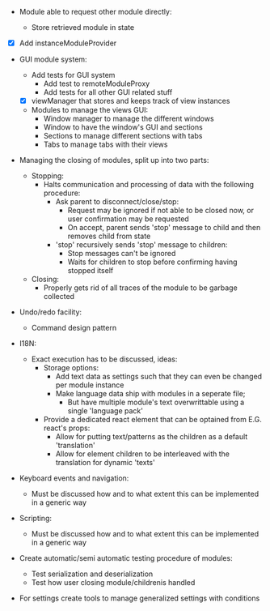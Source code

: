 -   Module able to request other module directly:

    -   Store retrieved module in state

-   [x] Add instanceModuleProvider

-   GUI module system:

    -   Add tests for GUI system
        -   Add test to remoteModuleProxy
        -   Add tests for all other GUI related stuff
    -   [x] viewManager that stores and keeps track of view instances
    -   Modules to manage the views GUI:
        -   Window manager to manage the different windows
        -   Window to have the window's GUI and sections
        -   Sections to manage different sections with tabs
        -   Tabs to manage tabs with their views

-   Managing the closing of modules, split up into two parts:

    -   Stopping:
        -   Halts communication and processing of data with the following procedure:
            -   Ask parent to disconnect/close/stop:
                -   Request may be ignored if not able to be closed now, or user confirmation may be requested
                -   On accept, parent sends 'stop' message to child and then removes child from state
            -   'stop' recursively sends 'stop' message to children:
                -   Stop messages can't be ignored
                -   Waits for children to stop before confirming having stopped itself
    -   Closing:
        -   Properly gets rid of all traces of the module to be garbage collected

-   Undo/redo facility:

    -   Command design pattern

-   I18N:

    -   Exact execution has to be discussed, ideas:
        -   Storage options:
            -   Add text data as settings such that they can even be changed per module instance
            -   Make language data ship with modules in a seperate file;
                -   But have multiple module's text overwrittable using a single 'language pack'
        -   Provide a dedicated react element that can be optained from E.G. react's props:
            -   Allow for putting text/patterns as the children as a default 'translation'
            -   Allow for element children to be interleaved with the translation for dynamic 'texts'

-   Keyboard events and navigation:

    -   Must be discussed how and to what extent this can be implemented in a generic way

-   Scripting:

    -   Must be discussed how and to what extent this can be implemented in a generic way

-   Create automatic/semi automatic testing procedure of modules:

    -   Test serialization and deserialization
    -   Test how user closing module/childrenis handled

-   For settings create tools to manage generalized settings with conditions
